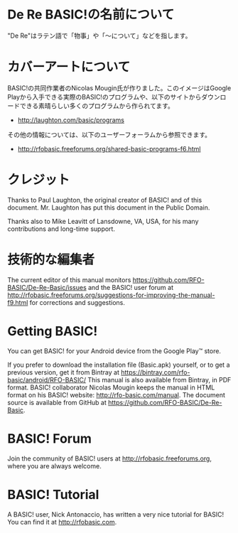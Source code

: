 De Re BASIC!の名前について
=============================

"De Re"はラテン語で「物事」や「～について」などを指します。

カバーアートについて
===================

BASIC!の共同作業者のNicolas Mougin氏が作りました。このイメージはGoogle Playから入手できる実際のBASIC!のプログラムや、以下のサイトからダウンロードできる素晴らしい多くのプログラムから作られてます。

- <http://laughton.com/basic/programs>

その他の情報については、以下のユーザーフォーラムから参照できます。

- <http://rfobasic.freeforums.org/shared-basic-programs-f6.html>

クレジット
=======

Thanks to Paul Laughton, the original creator of BASIC! and of this document.
Mr. Laughton has put this document in the Public Domain.

Thanks also to Mike Leavitt of Lansdowne, VA, USA, for his many contributions and long-time support.

技術的な編集者
================

The current editor of this manual monitors https://github.com/RFO-BASIC/De-Re-Basic/issues and the BASIC! user forum at http://rfobasic.freeforums.org/suggestions-for-improving-the-manual-f9.html for corrections and suggestions.

Getting BASIC!
==============

You can get BASIC! for your Android device from the Google Play™ store.

If you prefer to download the installation file (Basic.apk) yourself, or to get a previous version, get it from Bintray at https://bintray.com/rfo-basic/android/RFO-BASIC/
This manual is also available from Bintray, in PDF format. BASIC! collaborator Nicolas Mougin keeps the manual in HTML format on his BASIC! website: http://rfo-basic.com/manual. The document source is available from GitHub at https://github.com/RFO-BASIC/De-Re-Basic.

BASIC! Forum
============
Join the community of BASIC! users at http://rfobasic.freeforums.org, where you are always welcome.

BASIC! Tutorial
===============

A BASIC! user, Nick Antonaccio, has written a very nice tutorial for BASIC! You can find it at http://rfobasic.com.
